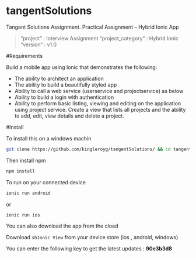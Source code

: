 # tangentSolutions
Tangent Solutions Assignment. Practical Assignment – Hybrid Ionic App

> “project” : Interview Assignment
> “project_category” : Hybrid Ionic
> “version” : v1.0

#Requirements

Build a mobile app using Ionic that demonstrates the following:
  - The ability to architect an application
  - The ability to build a beautifully styled app
  - Ability to call a web service (userservice and projectservice) as below
  - Ability to build a login with authentication
  - Ability to perform basic listing, viewing and editing on the application using project
service. Create a view that lists all projects and the ability to add, edit, view details and
delete a project.

#Install

To install this on a windows machin
```sh
git clone https://github.com/kingleroyg/tangentSolutions/ && cd tangentSolutions
```
Then install npm 
```sh
npm install
```
To run on your connected device
```sh
ionic run android
```
or
```sh
ionic run ios
```
You can also download the app from the cload

Download ```shIonic View``` from your device store (ios , android, windows)

You can enter the following key to get the latest updates : **90e3b3d8**
